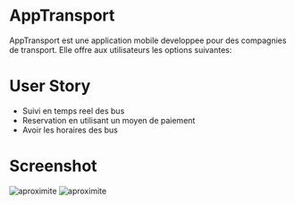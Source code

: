 # AppTransport
AppTransport est une application mobile developpee pour des compagnies de transport. Elle offre aux utilisateurs les options suivantes:

# User Story
- Suivi en temps reel des bus
- Reservation en utilisant un moyen de paiement
- Avoir les horaires des bus

# Screenshot
<img src="https://i.imgur.com/HVUwjVj.png" alt="aproximite "/>
<img src="https://i.imgur.com/R2HdmZG.png" alt="aproximite "/>
